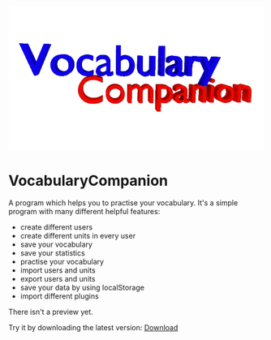 <div style="text-align: center">
<img src="storage/readmeImage.png">
</div>

# VocabularyCompanion

A program which helps you to practise your vocabulary. It's a simple program with many different helpful features:

- create different users
- create different units in every user
- save your vocabulary
- save your statistics
- practise your vocabulary
- import users and units
- export users and units
- save your data by using localStorage
- import different plugins

There isn't a preview yet.

Try it by downloading the latest version: 
<a href="https://github.com/mattes2008/VocabularyCompanion/releases/tag/InternalVersion">Download</a>
